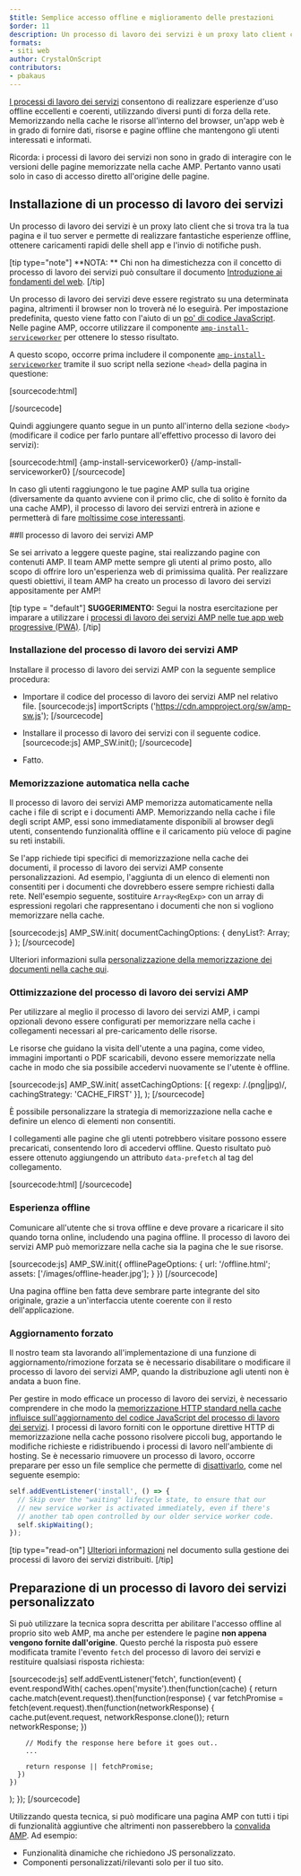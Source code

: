 ```yaml
---
$title: Semplice accesso offline e miglioramento delle prestazioni
$order: 11
description: Un processo di lavoro dei servizi è un proxy lato client che si trova tra la tua pagina e il tuo server e permette di realizzare fantastiche esperienze offline, ottenere caricamenti rapidi ...
formats:
- siti web
author: CrystalOnScript
contributors:
- pbakaus
---
```


[I processi di lavoro dei servizi](https://developer.mozilla.org/en-US/docs/Web/API/Service_Worker_API) consentono di realizzare esperienze d'uso offline eccellenti e coerenti, utilizzando diversi punti di forza della rete. Memorizzando nella cache le risorse all'interno del browser, un'app web è in grado di fornire dati, risorse e pagine offline che mantengono gli utenti interessati e informati.

Ricorda: i processi di lavoro dei servizi non sono in grado di interagire con le versioni delle pagine memorizzate nella cache AMP. Pertanto vanno usati solo in caso di accesso diretto all'origine delle pagine.

## Installazione di un processo di lavoro dei servizi

Un processo di lavoro dei servizi è un proxy lato client che si trova tra la tua pagina e il tuo server e permette di realizzare fantastiche esperienze offline, ottenere caricamenti rapidi delle shell app e l'invio di notifiche push.

[tip type="note"] **NOTA: ** Chi non ha dimestichezza con il concetto di processo di lavoro dei servizi può consultare il documento [Introduzione ai fondamenti del web](https://developers.google.com/web/fundamentals/getting-started/primers/service-workers). [/tip]

Un processo di lavoro dei servizi deve essere registrato su una determinata pagina, altrimenti il browser non lo troverà né lo eseguirà. Per impostazione predefinita, questo viene fatto con l'aiuto di un [po' di codice JavaScript](https://developers.google.com/web/fundamentals/instant-and-offline/service-worker/registration). Nelle pagine AMP, occorre utilizzare il componente [`amp-install-serviceworker`](../../../documentation/components/reference/amp-install-serviceworker.md) per ottenere lo stesso risultato.

A questo scopo, occorre prima includere il componente [`amp-install-serviceworker`](../../../documentation/components/reference/amp-install-serviceworker.md) tramite il suo script nella sezione `<head>` della pagina in questione:

[sourcecode:html]

<script async="" custom-element="amp-install-serviceworker" src="https://cdn.ampproject.org/v0/amp-install-serviceworker-0.1.js"></script>

[/sourcecode]

Quindi aggiungere quanto segue in un punto all'interno della sezione `<body>` (modificare il codice per farlo puntare all'effettivo processo di lavoro dei servizi):

[sourcecode:html] {amp-install-serviceworker0} {/amp-install-serviceworker0} [/sourcecode]

In caso gli utenti raggiungono le tue pagine AMP sulla tua origine (diversamente da quanto avviene con il primo clic, che di solito è fornito da una cache AMP), il processo di lavoro dei servizi entrerà in azione e permetterà di fare [moltissime cose interessanti](https://developers.google.com/web/fundamentals/instant-and-offline/offline-ux).

##Il processo di lavoro dei servizi AMP

Se sei arrivato a leggere queste pagine, stai realizzando pagine con contenuti AMP. Il team AMP mette sempre gli utenti al primo posto, allo scopo di offrire loro un'esperienza web di primissima qualità. Per realizzare questi obiettivi, il team AMP ha creato un processo di lavoro dei servizi appositamente per AMP!

[tip type = "default"] **SUGGERIMENTO:** Segui la nostra esercitazione per imparare a utilizzare i [processi di lavoro dei servizi AMP nelle tue app web progressive (PWA)](/content/amp-dev/documentation/guides-and-tutorials/optimize-measure/amp_to_pwa.md). [/tip]

### Installazione del processo di lavoro dei servizi AMP

Installare il processo di lavoro dei servizi AMP con la seguente semplice procedura:

- Importare il codice del processo di lavoro dei servizi AMP nel relativo file. [sourcecode:js] importScripts ('https://cdn.ampproject.org/sw/amp-sw.js'); [/sourcecode]

- Installare il processo di lavoro dei servizi con il seguente codice. [sourcecode:js] AMP_SW.init(); [/sourcecode]

- Fatto.

### Memorizzazione automatica nella cache

Il processo di lavoro dei servizi AMP memorizza automaticamente nella cache i file di script e i documenti AMP. Memorizzando nella cache i file degli script AMP, essi sono immediatamente disponibili al browser degli utenti, consentendo funzionalità offline e il caricamento più veloce di pagine su reti instabili.

Se l'app richiede tipi specifici di memorizzazione nella cache dei documenti, il processo di lavoro dei servizi AMP consente personalizzazioni. Ad esempio, l'aggiunta di un elenco di elementi non consentiti per i documenti che dovrebbero essere sempre richiesti dalla rete. Nell'esempio seguente, sostituire `Array<RegExp>` con un array di espressioni regolari che rappresentano i documenti che non si vogliono memorizzare nella cache.

[sourcecode:js] AMP_SW.init( documentCachingOptions: { denyList?: Array<regexp>; } ); [/sourcecode]</regexp>

Ulteriori informazioni sulla [personalizzazione della memorizzazione dei documenti nella cache qui](https://github.com/ampproject/amp-sw/tree/master/src/modules/document-caching).

### Ottimizzazione del processo di lavoro dei servizi AMP

Per utilizzare al meglio il processo di lavoro dei servizi AMP, i campi opzionali devono essere configurati per memorizzare nella cache i collegamenti necessari al pre-caricamento delle risorse.

Le risorse che guidano la visita dell'utente a una pagina, come video, immagini importanti o PDF scaricabili, devono essere memorizzate nella cache in modo che sia possibile accedervi nuovamente se l'utente è offline.

[sourcecode:js] AMP_SW.init( assetCachingOptions: [{ regexp: /.(png|jpg)/, cachingStrategy: 'CACHE_FIRST' }], ); [/sourcecode]

È possibile personalizzare la strategia di memorizzazione nella cache e definire un elenco di elementi non consentiti.

I collegamenti alle pagine che gli utenti potrebbero visitare possono essere precaricati, consentendo loro di accedervi offline. Questo risultato può essere ottenuto aggiungendo un attributo `data-prefetch` al tag del collegamento.

[sourcecode:html] <a href="...." data-rel="prefetch"></a> [/sourcecode]

### Esperienza offline

Comunicare all'utente che si trova offline e deve provare a ricaricare il sito quando torna online, includendo una pagina offline. Il processo di lavoro dei servizi AMP può memorizzare nella cache sia la pagina che le sue risorse.

[sourcecode:js] AMP_SW.init({ offlinePageOptions: { url: '/offline.html'; assets: ['/images/offline-header.jpg']; } }) [/sourcecode]

Una pagina offline ben fatta deve sembrare parte integrante del sito originale, grazie a un'interfaccia utente coerente con il resto dell'applicazione.

### Aggiornamento forzato

Il nostro team sta lavorando all'implementazione di una funzione di aggiornamento/rimozione forzata se è necessario disabilitare o modificare il processo di lavoro dei servizi AMP, quando la distribuzione agli utenti non è andata a buon fine.

Per gestire in modo efficace un processo di lavoro dei servizi, è necessario comprendere in che modo la [memorizzazione HTTP standard nella cache influisce sull'aggiornamento del codice JavaScript del processo di lavoro dei servizi](https://developers.google.com/web/updates/2018/06/fresher-sw). I processi di lavoro forniti con le opportune direttive HTTP di memorizzazione nella cache possono risolvere piccoli bug, apportando le modifiche richieste e ridistribuendo i processi di lavoro nell'ambiente di hosting. Se è necessario rimuovere un processo di lavoro, occorre preparare per esso un file semplice che permette di [disattivarlo](https://en.wikipedia.org/wiki/NOP), come nel seguente esempio:

```js
self.addEventListener('install', () => {
  // Skip over the "waiting" lifecycle state, to ensure that our
  // new service worker is activated immediately, even if there's
  // another tab open controlled by our older service worker code.
  self.skipWaiting();
});
```

[tip type="read-on"] [Ulteriori informazioni](https://stackoverflow.com/questions/33986976/how-can-i-remove-a-buggy-service-worker-or-implement-a-kill-switch/38980776#38980776) nel documento sulla gestione dei processi di lavoro dei servizi distribuiti. [/tip]

## Preparazione di un processo di lavoro dei servizi personalizzato

Si può utilizzare la tecnica sopra descritta per abilitare l'accesso offline al proprio sito web AMP, ma anche per estendere le pagine **non appena vengono fornite dall'origine**. Questo perché la risposta può essere modificata tramite l'evento `fetch` del processo di lavoro dei servizi e restituire qualsiasi risposta richiesta:

[sourcecode:js] self.addEventListener('fetch', function(event) { event.respondWith( caches.open('mysite').then(function(cache) { return cache.match(event.request).then(function(response) { var fetchPromise = fetch(event.request).then(function(networkResponse) { cache.put(event.request, networkResponse.clone()); return networkResponse; })

```
    // Modify the response here before it goes out..
    ...

    return response || fetchPromise;
  })
})
```

); }); [/sourcecode]

Utilizzando questa tecnica, si può modificare una pagina AMP con tutti i tipi di funzionalità aggiuntive che altrimenti non passerebbero la [convalida AMP](../../../documentation/guides-and-tutorials/learn/validation-workflow/validate_amp.md). Ad esempio:

- Funzionalità dinamiche che richiedono JS personalizzato.
- Componenti personalizzati/rilevanti solo per il tuo sito.
